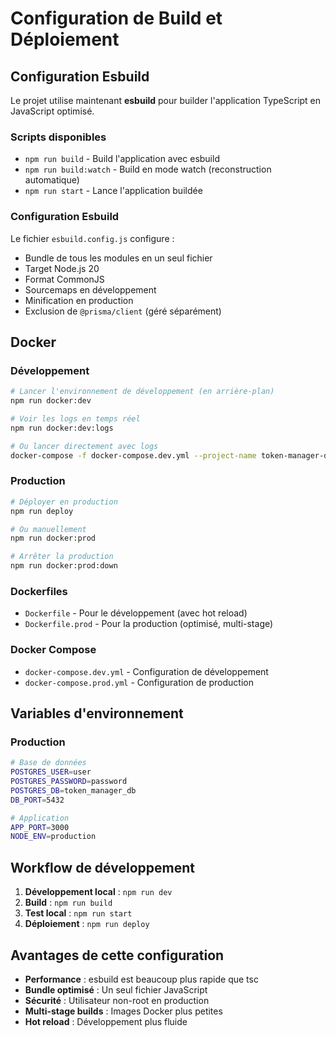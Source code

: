 # Configuration de Build et Déploiement

## Configuration Esbuild

Le projet utilise maintenant **esbuild** pour builder l'application TypeScript en JavaScript optimisé.

### Scripts disponibles

- `npm run build` - Build l'application avec esbuild
- `npm run build:watch` - Build en mode watch (reconstruction automatique)
- `npm run start` - Lance l'application buildée

### Configuration Esbuild

Le fichier `esbuild.config.js` configure :

- Bundle de tous les modules en un seul fichier
- Target Node.js 20
- Format CommonJS
- Sourcemaps en développement
- Minification en production
- Exclusion de `@prisma/client` (géré séparément)

## Docker

### Développement

```bash
# Lancer l'environnement de développement (en arrière-plan)
npm run docker:dev

# Voir les logs en temps réel
npm run docker:dev:logs

# Ou lancer directement avec logs
docker-compose -f docker-compose.dev.yml --project-name token-manager-dev up --build
```

### Production

```bash
# Déployer en production
npm run deploy

# Ou manuellement
npm run docker:prod

# Arrêter la production
npm run docker:prod:down
```

### Dockerfiles

- `Dockerfile` - Pour le développement (avec hot reload)
- `Dockerfile.prod` - Pour la production (optimisé, multi-stage)

### Docker Compose

- `docker-compose.dev.yml` - Configuration de développement
- `docker-compose.prod.yml` - Configuration de production

## Variables d'environnement

### Production

```bash
# Base de données
POSTGRES_USER=user
POSTGRES_PASSWORD=password
POSTGRES_DB=token_manager_db
DB_PORT=5432

# Application
APP_PORT=3000
NODE_ENV=production
```

## Workflow de développement

1. **Développement local** : `npm run dev`
2. **Build** : `npm run build`
3. **Test local** : `npm run start`
4. **Déploiement** : `npm run deploy`

## Avantages de cette configuration

- **Performance** : esbuild est beaucoup plus rapide que tsc
- **Bundle optimisé** : Un seul fichier JavaScript
- **Sécurité** : Utilisateur non-root en production
- **Multi-stage builds** : Images Docker plus petites
- **Hot reload** : Développement plus fluide
